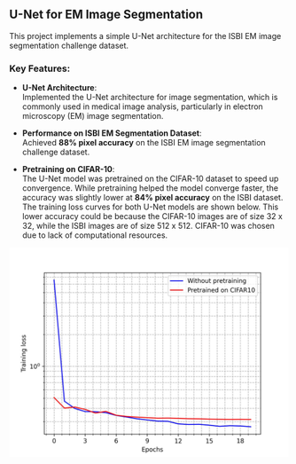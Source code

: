## U-Net for EM Image Segmentation

This project implements a simple U-Net architecture for the ISBI EM image segmentation challenge dataset. 

### Key Features:

- **U-Net Architecture**:  
  Implemented the U-Net architecture for image segmentation, which is commonly used in medical image analysis, particularly in electron microscopy (EM) image segmentation.

- **Performance on ISBI EM Segmentation Dataset**:  
  Achieved **88% pixel accuracy** on the ISBI EM image segmentation challenge dataset.

- **Pretraining on CIFAR-10**:  
  The U-Net model was pretrained on the CIFAR-10 dataset to speed up convergence. While pretraining helped the model converge faster, the accuracy was slightly lower at **84% pixel accuracy** on the ISBI dataset. 
  The training loss curves for both U-Net models are shown below.
  This lower accuracy could be because the CIFAR-10 images are of size 32 x 32, while the ISBI images are of size 512 x 512. CIFAR-10 was chosen due to lack of computational resources.

![U-Net Training Results](logs/compare_pretraining.jpg)